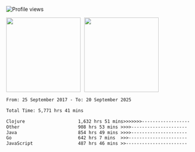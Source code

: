 ![Profile views](https://komarev.com/ghpvc/?username=liuchong)

<!-- ![GitHub stats](https://github-readme-stats.vercel.app/api?username=liuchong&show_icons=true) -->

<div style="display: flex; gap: 10px; align-items: center;">
  <img style="height: 200px;" src="https://github-readme-stats.vercel.app/api?username=liuchong&show_icons=true" />
  <img style="height: 200px;" src="https://github-readme-stats.vercel.app/api/top-langs/?username=liuchong&size_weight=0.5&count_weight=0.5&langs_count=6&hide=css,lua,html&layout=compact" />
</div>

<!-- <img src="https://cr-skills-chart-widget.azurewebsites.net/api/api?username=liuchong&skills=Java,JavaScript,Python,Go,Rust,Zig&show-other-skills=true"/> -->

<!--START_SECTION:waka-->

```txt
From: 25 September 2017 - To: 20 September 2025

Total Time: 5,771 hrs 41 mins

Clojure                    1,632 hrs 51 mins>>>>>>>------------------   28.29 %
Other                      908 hrs 53 mins >>>>---------------------   15.75 %
Java                       854 hrs 49 mins >>>>---------------------   14.81 %
Go                         642 hrs 7 mins  >>>----------------------   11.13 %
JavaScript                 487 hrs 46 mins >>-----------------------   08.45 %
```

<!--END_SECTION:waka-->
